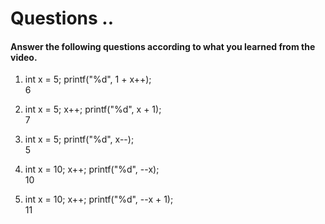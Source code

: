 # Questions ..

#### Answer the following questions according to what you learned from the video.

1. int x = 5; printf("%d", 1 + x++);  
   6

2. int x = 5; x++; printf("%d", x + 1);  
   7

3. int x = 5; printf("%d", x--);  
   5

4. int x = 10; x++; printf("%d", --x);  
   10

5. int x = 10; x++; printf("%d", --x + 1);  
   11
